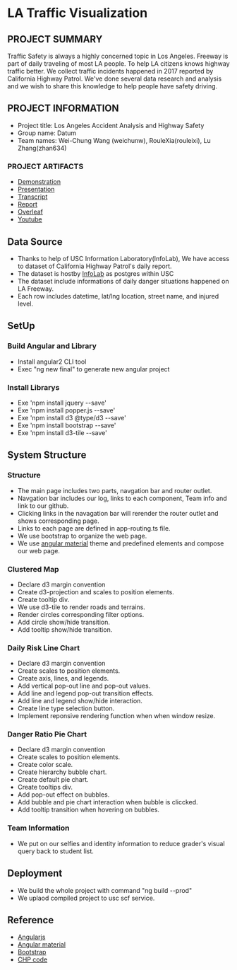 # LA Traffic Visualization

## PROJECT SUMMARY
Traffic Safety is always a highly concerned topic in Los Angeles.
Freeway is part of daily traveling of most LA people.
To help LA citizens knows highway traffic better. We collect traffic
incidents happened in 2017 reported by California Highway Patrol.
We've done several data research and analysis and we wish to share this
knowledge to help people have safety driving.

## PROJECT INFORMATION
- Project title: Los Angeles Accident Analysis and Highway Safety
- Group name: Datum
- Team names: Wei-Chung Wang (weichunw), RouleXia(rouleixi), Lu Zhang(zhan634)

### PROJECT ARTIFACTS
- [Demonstration](http://www-scf.usc.edu/~weichunw/final/)
- [Presentation](https://github.com/INF554Fall18/project-datum/blob/master/INF554\_pre\_final.pdf)
- [Transcript](https://github.com/INF554Fall18/project-datum/blob/master/transcript.md)
- [Report](https://github.com/INF554Fall18/project-datum/blob/master/Datum\_Final\_Report.pdf)
- [Overleaf](https://www.overleaf.com/read/fcfmmmcqkfzd)
- [Youtube](https://youtu.be/WkuMyM9T2YE) 

## Data Source
- Thanks to help of USC Information Laboratory(InfoLab), We have access to dataset of California Highway Patrol's daily report.
- The dataset is hostby [InfoLab](https://infolab.usc.edu/) as postgres within USC
- The dataset include informations of daily danger situations happened on LA Freeway.
- Each row includes datetime, lat/lng location, street name, and injured level.

## SetUp
### Build Angular and Library
- Install angular2 CLI tool
- Exec "ng new final" to generate new angular project

### Install Librarys
- Exe 'npm install jquery --save'
- Exe 'npm install popper.js --save'
- Exe 'npm install d3 @type/d3 --save'
- Exe 'npm install bootstrap --save'
- Exe 'npm install d3-tile --save'

## System Structure 

### Structure
- The main page includes two parts, navgation bar and router outlet.
- Navgation bar includes our log, links to each component, Team info and link to our github.
- Clicking links in the navagation bar will rerender the router outlet and shows corresponding page.
- Links to each page are defined in app-routing.ts file.
- We use bootstrap to organize the web page.
- We use [angular material](https://material.angular.io/) theme and predefined elements and compose our web page.

### Clustered Map
- Declare d3 margin convention
- Create d3-projection and scales to position elements.
- Create tooltip div.
- We use d3-tile to render roads and terrains.
- Render circles corresponding filter options.
- Add circle show/hide transition.
- Add tooltip show/hide transition.

### Daily Risk Line Chart
- Declare d3 margin convention
- Create  scales to position elements.
- Create axis, lines, and legends. 
- Add vertical pop-out line and pop-out values.
- Add line and legend pop-out transition effects.
- Add line and legend show/hide interaction.
- Create line type selection button.
- Implement reponsive rendering function when when window resize.

### Danger Ratio Pie Chart
- Declare d3 margin convention
- Create  scales to position elements.
- Create color scale.
- Create hierarchy bubble chart.
- Create default pie chart.
- Create tooltips div.
- Add pop-out effect on bubbles.
- Add bubble and pie chart interaction when bubble is cliccked.
- Add tooltip transition when hovering on bubbles.

### Team Information
- We put on our selfies and identity information to reduce grader's visual query back to student list.

## Deployment
- We build the whole project with command "ng build --prod"
- We uplaod compiled project to usc scf service.

<a name="ref"></a>
## Reference
* [Angularjs](https://angularjs.org/)
* [Angular material](https://material.angular.io/)
* [Bootstrap](https://getbootstrap.com/)
* [CHP code](https://lostcoastoutpost.com/chpwatch/codes/)



